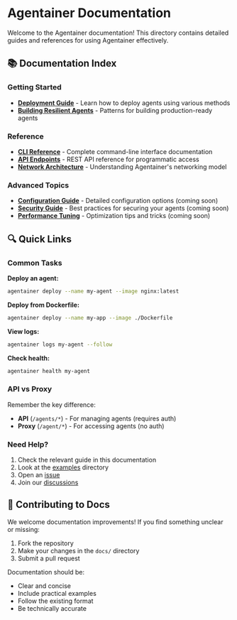 # Agentainer Documentation

Welcome to the Agentainer documentation! This directory contains detailed guides and references for using Agentainer effectively.

## 📚 Documentation Index

### Getting Started
- **[Deployment Guide](./DEPLOYMENT_GUIDE.md)** - Learn how to deploy agents using various methods
- **[Building Resilient Agents](./RESILIENT_AGENTS.md)** - Patterns for building production-ready agents

### Reference
- **[CLI Reference](./CLI_REFERENCE.md)** - Complete command-line interface documentation
- **[API Endpoints](./API_ENDPOINTS.md)** - REST API reference for programmatic access
- **[Network Architecture](./NETWORK_ARCHITECTURE.md)** - Understanding Agentainer's networking model

### Advanced Topics
- **[Configuration Guide](./CONFIGURATION.md)** - Detailed configuration options (coming soon)
- **[Security Guide](./SECURITY.md)** - Best practices for securing your agents (coming soon)
- **[Performance Tuning](./PERFORMANCE.md)** - Optimization tips and tricks (coming soon)

## 🔍 Quick Links

### Common Tasks

**Deploy an agent:**
```bash
agentainer deploy --name my-agent --image nginx:latest
```

**Deploy from Dockerfile:**
```bash
agentainer deploy --name my-app --image ./Dockerfile
```

**View logs:**
```bash
agentainer logs my-agent --follow
```

**Check health:**
```bash
agentainer health my-agent
```

### API vs Proxy

Remember the key difference:
- **API** (`/agents/*`) - For managing agents (requires auth)
- **Proxy** (`/agent/*`) - For accessing agents (no auth)

### Need Help?

1. Check the relevant guide in this documentation
2. Look at the [examples](../examples/) directory
3. Open an [issue](https://github.com/oso95/Agentainer-lab/issues)
4. Join our [discussions](https://github.com/oso95/Agentainer-lab/discussions)

## 📝 Contributing to Docs

We welcome documentation improvements! If you find something unclear or missing:

1. Fork the repository
2. Make your changes in the `docs/` directory
3. Submit a pull request

Documentation should be:
- Clear and concise
- Include practical examples
- Follow the existing format
- Be technically accurate